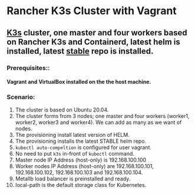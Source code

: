 # Rancher K3s Cluster with Vagrant

## [K3s](https://k3s.io/) cluster, one master and four workers based on Rancher K3s and Containerd, latest helm is installed, latest [stable](https://github.com/helm/charts/tree/master/stable) repo is installed. 


### Prerequisites::
#### Vagrant and VirtualBox installed on the the host machine. 

### Scenario:
1.  The cluster is based on Ubuntu 20.04.
3.  The cluster forms from 3 nodes; one master and four workers (worker1, worker2, worker3 and worker4). We can add as many as we want of nodes.
4.  The provisioning install latest version of HELM.
5.  The provisioning installs the latest STABLE helm repo.
6.  `kubectl auto-compeltion` is configured for user vagrant.
7.  No need to put `k3s` in-front of `kubectl` command.
8.  Master node IP Address (host-only) is 192.168.100.100
9.  Worker nodes IP Address (host-only) are 192.168.100.101, 192.168.100.102, 192.168.100.103 and 192.168.100.104.
10. Metallb load balancer is preinstalled and ready.
11. local-path is the default storage class for Kubernetes.
